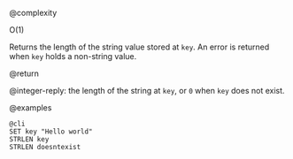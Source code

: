 @complexity

O(1)


Returns the length of the string value stored at `key`.
An error is returned when `key` holds a non-string value.

@return

@integer-reply: the length of the string at `key`, or `0` when `key` does not exist.

@examples

    @cli
    SET key "Hello world"
    STRLEN key
    STRLEN doesntexist

